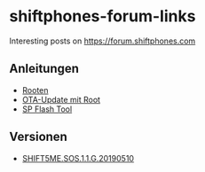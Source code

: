 # shiftphones-forum-links
Interesting posts on https://forum.shiftphones.com

## Anleitungen

* [Rooten](https://forum.shiftphones.com/threads/root-anleitung.1960/)
* [OTA-Update mit Root](https://forum.shiftphones.com/threads/rooten-shift-6m.1275/post-13882)
* [SP Flash Tool](https://forum.shiftphones.com/threads/sp-flash-tool-anleitung.1839/)

## Versionen

* [SHIFT5ME.SOS.1.1.G.20190510](https://forum.shiftphones.com/threads/ota-update-shift5me-sos-1-1-g-20190510.2058/)
